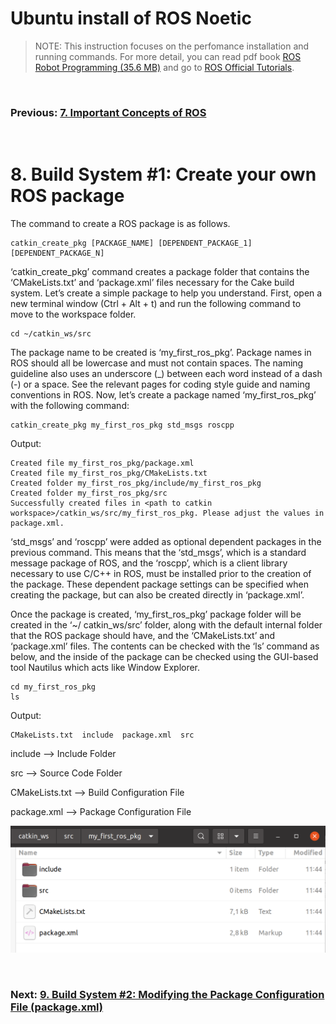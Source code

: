 # **Ubuntu install of ROS Noetic**

> NOTE: This instruction focuses on the perfomance installation and running commands. For more detail, you can read pdf book [ROS Robot Programming (35.6 MB)](https://www.robotis.com/service/download.php?no=719) and go to [ROS Official Tutorials](https://wiki.ros.org/ROS/Tutorials).

<br>

### Previous: [7. Important Concepts of ROS](7-Important-Concepts-of-ROS.md.md)

<br>

# 8. Build System #1: Create your own ROS package

The command to create a ROS package is as follows.

    catkin_create_pkg [PACKAGE_NAME] [DEPENDENT_PACKAGE_1] [DEPENDENT_PACKAGE_N]

‘catkin_create_pkg’ command creates a package folder that contains the ‘CMakeLists.txt’ and
‘package.xml’ files necessary for the Cake build system. Let’s create a simple package to help you
understand. First, open a new terminal window (Ctrl + Alt + t) and run the following command
to move to the workspace folder.

    cd ~/catkin_ws/src

The package name to be created is ‘my_first_ros_pkg’. Package names in ROS should all be
lowercase and must not contain spaces. The naming guideline also uses an underscore (_)
between each word instead of a dash (-) or a space. See the relevant pages for coding style guide and naming conventions in ROS. Now, let’s create a package named ‘my_first_ros_pkg’ with
the following command:

    catkin_create_pkg my_first_ros_pkg std_msgs roscpp

Output:

    Created file my_first_ros_pkg/package.xml
    Created file my_first_ros_pkg/CMakeLists.txt
    Created folder my_first_ros_pkg/include/my_first_ros_pkg
    Created folder my_first_ros_pkg/src
    Successfully created files in <path to catkin workspace>/catkin_ws/src/my_first_ros_pkg. Please adjust the values in package.xml.


‘std_msgs’ and ‘roscpp’ were added as optional dependent packages in the previous
command. This means that the ‘std_msgs’, which is a standard message package of ROS, and the
‘roscpp’, which is a client library necessary to use C/C++ in ROS, must be installed prior to the creation of the package. These dependent package settings can be specified when creating the
package, but can also be created directly in ‘package.xml’.

Once the package is created, ‘my_first_ros_pkg’ package folder will be created in the ‘~/
catkin_ws/src’ folder, along with the default internal folder that the ROS package should have,
and the ‘CMakeLists.txt’ and ‘package.xml’ files. The contents can be checked with the ‘ls’
command as below, and the inside of the package can be checked using the GUI-based tool
Nautilus which acts like Window Explorer.

    cd my_first_ros_pkg
    ls

Output:

    CMakeLists.txt  include  package.xml  src

include --> Include Folder

src --> Source Code Folder

CMakeLists.txt --> Build Configuration File

package.xml --> Package Configuration File

![Automatically Created Files and Folders when Creating a New Package](../Images/Automatically_Created_Files_and_Folders_when_Creating_a_New_Package.png)

<br>

### Next: [9. Build System #2: Modifying the Package Configuration File (package.xml)](9-Build-System-(2)-Modifying-the-Package-Configuration-File-(package.xml).md.md)

